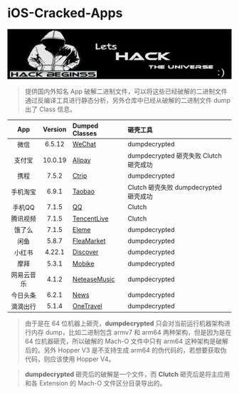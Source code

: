 # iOS-Cracked-Apps

<p align="center">

<img src="Images/banner.jpg" alt="Debug" title="Debug"/>

</p>

> 提供国内外知名 App 破解二进制文件，可以将这些已经破解的二进制文件通过反编译工具进行静态分析，另外仓库中已经从破解的二进制文件 dump 出了 Class 信息。

| App | Version | Dumped Classes | 砸壳工具 | 
|:-------:|:-------:|:------|:------|
| 微信 | 6.5.12 | [WeChat](./DumpedClasses/WeChat/) | dumpdecrypted |
| 支付宝| 10.0.19 | [Alipay](./DumpedClasses/Alipay/) | dumpdecrypted 砸壳失败 Clutch 砸壳成功 |
| 携程 | 7.5.2 | [Ctrip](./DumpedClasses/Ctrip/) | dumpdecrypted |
| 手机淘宝 | 6.9.1 | [Taobao](./DumpedClasses/Taobao/) | Clutch 砸壳失败 dumpdecrypted 砸壳成功|
| 手机QQ | 7.1.5 | [QQ](./DumpedClasses/QQ/) | Clutch |
| 腾讯视频 | 7.1.5 | [TencentLive](./DumpedClasses/TencentLive/) | Clutch |
| 饿了么 | 7.1.5 | [Eleme](./DumpedClasses/Eleme/) | dumpdecrypted |
| 闲鱼 | 5.8.7 | [FleaMarket](./DumpedClasses/FleaMarket/) | dumpdecrypted |
| 小红书 | 4.22.1 | [Discover](./DumpedClasses/Discover/) | dumpdecrypted |
| 摩拜 | 5.3.1 | [Mobike](./DumpedClasses/Mobike/) | dumpdecrypted |
| 网易云音乐 | 4.1.2 | [NeteaseMusic](./DumpedClasses/NeteaseMusic/) | dumpdecrypted |
| 今日头条 | 6.2.1 | [News](./DumpedClasses/News/) | dumpdecrypted |
| 滴滴出行 | 5.1.4 | [OneTravel](./DumpedClasses/OneTravel/) | dumpdecrypted |

> 由于是在 64 位机器上砸壳，**dumpdecrypted** 只会对当前运行机器架构进行内存 dump，比如二进制包含 armv7 和 arm64 两种架构，但是因为是在 64 位机器砸壳，所以破解的 Mach-O 文件中只有 arm64 这种架构是破解后的。另外 Hopper V3 是不支持生成 arm64 的伪代码的，若想要获取伪代码，则应该使用 Hopper V4。

> **dumpdecrypted** 砸壳后的破解是一个文件，而 **Clutch** 砸壳后是将主应用和各 Extension 的 Mach-O 文件区分目录导出的。